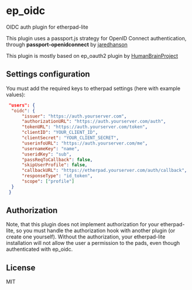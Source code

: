 ep_oidc
=======

OIDC auth plugin for etherpad-lite

This plugin uses a passport.js strategy for OpenID Connect authentication,
through **passport-openidconnect** by [jaredhanson](https://github.com/jaredhanson/passport-openidconnect)

This plugin is mostly based on ep_oauth2 plugin by [HumanBrainProject](https://github.com/HumanBrainProject/ep_oauth2)

## Settings configuration

You must add the required keys to etherpad settings (here with example values):

``` json
 "users": {
  "oidc": {
      "issuer": "https://auth.yourserver.com",
      "authorizationURL": "https://auth.yourserver.com/auth",
      "tokenURL": "https://auth.yourserver.com/token",
      "clientID": "YOUR_CLIENT_ID",
      "clientSecret": "YOUR_CLIENT_SECRET",
      "userinfoURL": "https://auth.yourserver.com/me",
      "usernameKey": "name",
      "useridKey": "sub",
      "passReqToCallback": false,
      "skipUserProfile": false,
      "callbackURL": "https://etherpad.yourserver.com/auth/callback",
      "responseType": "id_token",
      "scope": ["profile"]
  }
 }
```
## Authorization

Note, that this plugin does not implement authorization for your etherpad-lite, 
so you must handle the authorization hook with another plugin (or create one yourself).
Without the authorization, your etherpad-lite installation will not allow the user a permission to the pads,
even though authenticated with ep_oidc.

## License

MIT